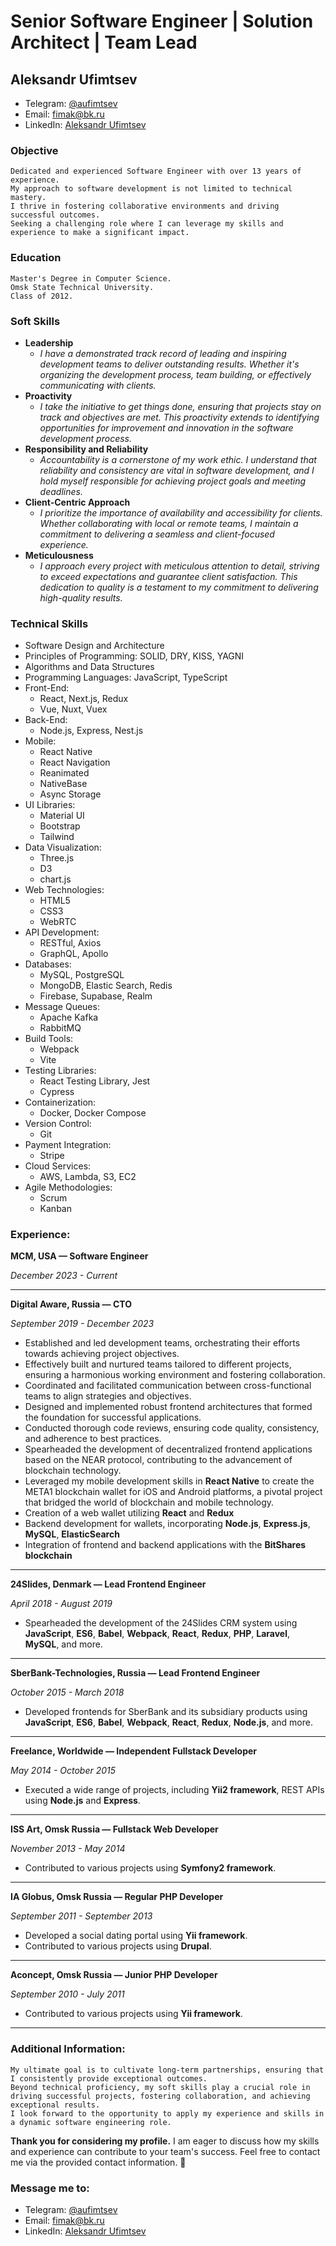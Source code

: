 # Senior Software Engineer | Solution Architect | Team Lead
## Aleksandr Ufimtsev

* Telegram: [@aufimtsev](https://t.me/aufimtsev)
* Email: [fimak@bk.ru]()
* LinkedIn: [Aleksandr Ufimtsev](https://www.linkedin.com/in/aleksandr-ufimtsev-166a7a58/)

### Objective

    Dedicated and experienced Software Engineer with over 13 years of experience.
    My approach to software development is not limited to technical mastery. 
    I thrive in fostering collaborative environments and driving successful outcomes.
    Seeking a challenging role where I can leverage my skills and experience to make a significant impact.

### Education

    Master's Degree in Computer Science.
    Omsk State Technical University.
    Class of 2012.

### Soft Skills

* **Leadership**
    * *I have a demonstrated track record of leading and inspiring development teams to deliver outstanding results. Whether it's organizing the development process, team building, or effectively communicating with clients.*
* **Proactivity**
    * *I take the initiative to get things done, ensuring that projects stay on track and objectives are met. This proactivity extends to identifying opportunities for improvement and innovation in the software development process.*
* **Responsibility and Reliability**
    * *Accountability is a cornerstone of my work ethic. I understand that reliability and consistency are vital in software development, and I hold myself responsible for achieving project goals and meeting deadlines.*
* **Client-Centric Approach**
    * *I prioritize the importance of availability and accessibility for clients. Whether collaborating with local or remote teams, I maintain a commitment to delivering a seamless and client-focused experience.*
* **Meticulousness**
    * *I approach every project with meticulous attention to detail, striving to exceed expectations and guarantee client satisfaction. This dedication to quality is a testament to my commitment to delivering high-quality results.*

### Technical Skills

* Software Design and Architecture
* Principles of Programming: SOLID, DRY, KISS, YAGNI 
* Algorithms and Data Structures
* Programming Languages: JavaScript, TypeScript
* Front-End: 
  * React, Next.js, Redux
  * Vue, Nuxt, Vuex
* Back-End: 
  * Node.js, Express, Nest.js
* Mobile: 
  * React Native
  * React Navigation
  * Reanimated
  * NativeBase
  * Async Storage
* UI Libraries: 
  * Material UI
  * Bootstrap
  * Tailwind
* Data Visualization: 
  * Three.js
  * D3
  * chart.js
* Web Technologies: 
  * HTML5
  * CSS3
  * WebRTC
* API Development: 
  * RESTful, Axios
  * GraphQL, Apollo
* Databases: 
  * MySQL, PostgreSQL
  * MongoDB, Elastic Search, Redis
  * Firebase, Supabase, Realm
* Message Queues: 
  * Apache Kafka
  * RabbitMQ
* Build Tools: 
  * Webpack
  * Vite
* Testing Libraries:
  * React Testing Library, Jest
  * Cypress
* Containerization: 
  * Docker, Docker Compose
* Version Control: 
  * Git
* Payment Integration: 
  * Stripe
* Cloud Services: 
  * AWS, Lambda, S3, EC2
* Agile Methodologies: 
  * Scrum 
  * Kanban

### Experience:

**MCM, USA — Software Engineer**

*December 2023 - Current*

---

**Digital Aware, Russia — CTO**

*September 2019 - December 2023*

* Established and led development teams, orchestrating their efforts towards achieving project objectives.
* Effectively built and nurtured teams tailored to different projects, ensuring a harmonious working environment and fostering collaboration.
* Coordinated and facilitated communication between cross-functional teams to align strategies and objectives.
* Designed and implemented robust frontend architectures that formed the foundation for successful applications.
* Conducted thorough code reviews, ensuring code quality, consistency, and adherence to best practices.
* Spearheaded the development of decentralized frontend applications based on the NEAR protocol, contributing to the advancement of blockchain technology.
* Leveraged my mobile development skills in **React Native** to create the META1 blockchain wallet for iOS and Android platforms, a pivotal project that bridged the world of blockchain and mobile technology.
* Creation of a web wallet utilizing **React** and **Redux**
* Backend development for wallets, incorporating **Node.js**, **Express.js**, **MySQL**, **ElasticSearch**
* Integration of frontend and backend applications with the **BitShares blockchain**
---

**24Slides, Denmark — Lead Frontend Engineer**

*April 2018 - August 2019*

* Spearheaded the development of the 24Slides CRM system using **JavaScript**, **ES6**, **Babel**, **Webpack**, **React**, **Redux**, **PHP**, **Laravel**, **MySQL**, and more.

---

**SberBank-Technologies, Russia — Lead Frontend Engineer**

*October 2015 - March 2018*

* Developed frontends for SberBank and its subsidiary products using **JavaScript**, **ES6**, **Babel**, **Webpack**, **React**, **Redux**, **Node.js**, and more.

---

**Freelance, Worldwide — Independent Fullstack Developer**

*May 2014 - October 2015*

* Executed a wide range of projects, including **Yii2 framework**, REST APIs using **Node.js** and **Express**.

---

**ISS Art, Omsk Russia — Fullstack Web Developer**

*November 2013 - May 2014*

* Contributed to various projects using **Symfony2 framework**.

---

**IA Globus, Omsk Russia — Regular PHP Developer**

*September 2011 - September 2013*

* Developed a social dating portal using **Yii framework**.
* Contributed to various projects using **Drupal**.

---

**Aconcept, Omsk Russia — Junior PHP Developer**

*September 2010 - July 2011*

* Contributed to various projects using **Yii framework**.

---

### Additional Information:

    My ultimate goal is to cultivate long-term partnerships, ensuring that I consistently provide exceptional outcomes. 
    Beyond technical proficiency, my soft skills play a crucial role in driving successful projects, fostering collaboration, and achieving exceptional results. 
    I look forward to the opportunity to apply my experience and skills in a dynamic software engineering role.

**Thank you for considering my profile.** I am eager to discuss how my skills and experience can contribute to your team's
success. Feel free to contact me via the provided contact information. 🤘

### Message me to:
* Telegram: [@aufimtsev](https://t.me/aufimtsev)
* Email: [fimak@bk.ru](mailto:fimak@bk.ru)
* LinkedIn: [Aleksandr Ufimtsev](https://www.linkedin.com/in/aleksandr-ufimtsev-166a7a58/)
